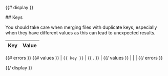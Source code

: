 {{# display }}

## Keys

You should take care when merging files with duplicate keys,
especially when they have different values as this can lead to unexpected
results.

| Key | Value |
|-----|-------|
{{# errors }}
{{# values }}
| ```{{ key }}``` | {{ . }} |
{{/ values }}
| | |
{{/ errors }}

{{/ display }}
